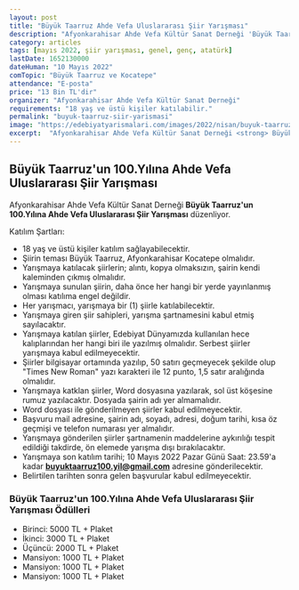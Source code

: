 ```yaml
---
layout: post
title: "Büyük Taarruz Ahde Vefa Uluslararası Şiir Yarışması"
description: "Afyonkarahisar Ahde Vefa Kültür Sanat Derneği 'Büyük Taarruz'un 100.Yılına Ahde Vefa Uluslararası Şiir Yarışması' düzenliyor."
category: articles
tags: [mayıs 2022, şiir yarışması, genel, genç, atatürk]
lastDate: 1652130000
dateHuman: "10 Mayıs 2022"
comTopic: "Büyük Taarruz ve Kocatepe"
attendance: "E-posta"
price: "13 Bin TL'dir"
organizer: "Afyonkarahisar Ahde Vefa Kültür Sanat Derneği"
requirements: "18 yaş ve üstü kişiler katılabilir."
permalink: "buyuk-taarruz-siir-yarismasi"
image: "https://edebiyatyarismalari.com/images/2022/nisan/buyuk-taarruz-siir-yarismasi.jpg"
excerpt:  "Afyonkarahisar Ahde Vefa Kültür Sanat Derneği <strong> Büyük Taarruz'un 100.Yılına Ahde Vefa Uluslararası Şiir Yarışması </strong> düzenliyor."
---
```


## Büyük Taarruz'un 100.Yılına Ahde Vefa Uluslararası Şiir Yarışması
Afyonkarahisar Ahde Vefa Kültür Sanat Derneği **Büyük Taarruz'un 100.Yılına Ahde Vefa Uluslararası Şiir Yarışması** düzenliyor.

Katılım Şartları:
- 18 yaş ve üstü kişiler katılım sağlayabilecektir.
- Şiirin  teması Büyük Taarruz, Afyonkarahisar Kocatepe olmalıdır.
- Yarışmaya katılacak şiirlerin; alıntı, kopya olmaksızın, şairin kendi kaleminden çıkmış olmalıdır.
- Yarışmaya sunulan şiirin, daha önce her hangi bir yerde yayınlanmış olması katılıma engel değildir.
- Her yarışmacı, yarışmaya bir (1) şiirle katılabilecektir.
- Yarışmaya giren şiir sahipleri, yarışma şartnamesini kabul etmiş sayılacaktır.
- Yarışmaya katılan şiirler, Edebiyat Dünyamızda kullanılan hece kalıplarından her hangi biri ile yazılmış olmalıdır. Serbest şiirler yarışmaya kabul edilmeyecektir.
- Şiirler bilgisayar ortamında yazılıp, 50 satırı geçmeyecek şekilde olup "Times New Roman" yazı karakteri ile 12 punto, 1,5 satır aralığında olmalıdır.
- Yarışmaya katklan şiirler, Word dosyasına yazılarak, sol üst köşesine rumuz yazılacaktır. Dosyada şairin adı yer almamalıdır.
- Word dosyası ile gönderilmeyen şiirler kabul edilmeyecektir.
- Başvuru mail adresine, şairin adı, soyadı, adresi, doğum tarihi, kısa öz geçmişi ve telefon numarası yer almalıdır.
- Yarışmaya gönderilen şiirler şartnamenin maddelerine aykırılığı tespit edildiği takdirde, ön elemede yarışma dışı bırakılacaktır.
- Yarışmaya son katılım tarihi; 10 Mayıs 2022 Pazar Günü Saat: 23.59'a kadar **buyuktaarruz100.yil@gmail.com** adresine gönderilecektir.
- Belirtilen tarihten sonra gelen başvurular kabul edilmeyecektir.


### Büyük Taarruz'un 100.Yılına Ahde Vefa Uluslararası Şiir Yarışması Ödülleri
- Birinci: 5000 TL + Plaket
- İkinci: 3000 TL + Plaket
- Üçüncü: 2000 TL + Plaket
- Mansiyon: 1000 TL + Plaket
- Mansiyon: 1000 TL + Plaket
- Mansiyon: 1000 TL + Plaket

